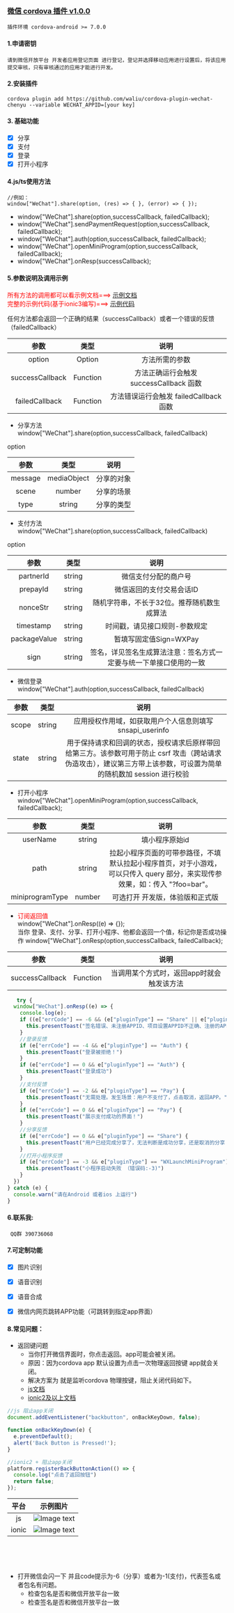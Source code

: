 ###  [微信 cordova 插件 v1.0.0](https://github.com/waliu/cordova-plugin-wechat-chenyu)

    插件环境 cordova-android >= 7.0.0

#### 1.申请密钥

    请到微信开放平台 开发者应用登记页面 进行登记，登记并选择移动应用进行设置后，将该应用提交审核，只有审核通过的应用才能进行开发。

#### 2.安装插件

    cordova plugin add https://github.com/waliu/cordova-plugin-wechat-chenyu --variable WECHAT_APPID=[your key]

#### 3. 基础功能

- [x] 分享
- [x] 支付
- [x] 登录
- [x] 打开小程序

#### 4.js/ts使用方法

    //例如：
    window["WeChat"].share(option, (res) => { }, (error) => { });

- window["WeChat"].share(option,successCallback, failedCallback);
- window["WeChat"].sendPaymentRequest(option,successCallback, failedCallback);
- window["WeChat"].auth(option,successCallback, failedCallback);
- window["WeChat"].openMiniProgram(option,successCallback, failedCallback);
- window["WeChat"].onResp(successCallback);

#### 5.参数说明及调用示例

<font color=red>所有方法的调用都可以看示例文档===></font>
[示例文档](example/doc/example.md)
<br>
<font color=red>完整的示例代码(基于ionic3编写)===></font>
[示例代码](example/code)

任何方法都会返回一个正确的结果（successCallback）或者一个错误的反馈（failedCallback）

| 参数 | 类型 | 说明 |
| :----:| :----: | :----: |
|option|Option|方法所需的参数|
|successCallback|Function|方法正确运行会触发 successCallback 函数|
|failedCallback|Function|方法错误运行会触发 failedCallback 函数|

* 分享方法<br>
  window["WeChat"].share(option,successCallback, failedCallback)

option

| 参数 | 类型 | 说明 |
| :----:| :----: | :----: |
|message|mediaObject|分享的对象|
|scene|number|分享的场景|
|type|string|分享的类型|

* 支付方法<br>
  window["WeChat"].share(option,successCallback, failedCallback)

option

| 参数 | 类型 | 说明 |
| :----:| :----: | :----: |
|partnerId|string|微信支付分配的商户号|
|prepayId|string|微信返回的支付交易会话ID|
|nonceStr|string|随机字符串，不长于32位。推荐随机数生成算法|
|timestamp|string|时间戳，请见接口规则-参数规定|
|packageValue|string|暂填写固定值Sign=WXPay|
|sign|string|签名，详见签名生成算法注意：签名方式一定要与统一下单接口使用的一致|

* 微信登录<br>
  window["WeChat"].auth(option,successCallback, failedCallback)

| 参数 | 类型 | 说明 |
| :----:| :----: | :----: |
|scope|string|应用授权作用域，如获取用户个人信息则填写 snsapi_userinfo|
|state|string|用于保持请求和回调的状态，授权请求后原样带回给第三方。该参数可用于防止 csrf 攻击（跨站请求伪造攻击），建议第三方带上该参数，可设置为简单的随机数加 session 进行校验|

* 打开小程序<br>
  window["WeChat"].openMiniProgram(option,successCallback, failedCallback);

| 参数 | 类型 | 说明 |
| :----:| :----: | :----: |
|userName|string|填小程序原始id|
|path|string|拉起小程序页面的可带参路径，不填默认拉起小程序首页，对于小游戏，可以只传入 query 部分，来实现传参效果，如：传入 "?foo=bar"。|
|miniprogramType|number|可选打开 开发版，体验版和正式版|

* <font color=red>订阅返回值</font><br>
  window["WeChat"].onResp((e) => {});<br>
  当你 登录、支付、分享、打开小程序、他都会返回一个值，标记你是否成功操作 window["WeChat"].onResp(option,successCallback, failedCallback);

| 参数 | 类型 | 说明 |
| :----:| :----: | :----: |
|successCallback|Function|当调用某个方式时，返回app时就会触发该方法|

```ts
   try {
  window["WeChat"].onResp((e) => {
    console.log(e);
    if ((e["errCode"] == -6 && (e["pluginType"] == "Share" || e["pluginType"] == "WXLaunchMiniProgram" || e["pluginType"] == "Auth")) || e["errCode"] == -1 && (e["pluginType"] == "Pay")) {
      this.presentToast("签名错误、未注册APPID、项目设置APPID不正确、注册的APPID与设置的不匹配、其他异常等")
    }
    //登录反馈
    if (e["errCode"] == -4 && e["pluginType"] == "Auth") {
      this.presentToast("登录被拒绝！")
    }
    if (e["errCode"] == 0 && e["pluginType"] == "Auth") {
      this.presentToast("登录成功")
    }
    //支付反馈
    if (e["errCode"] == -2 && e["pluginType"] == "Pay") {
      this.presentToast("无需处理。发生场景：用户不支付了，点击取消，返回APP。")
    }
    if (e["errCode"] == 0 && e["pluginType"] == "Pay") {
      this.presentToast("展示支付成功的界面！")
    }
    //分享反馈
    if (e["errCode"] == 0 && e["pluginType"] == "Share") {
      this.presentToast("用户已经完成分享了，无法判断是成功分享，还是取消的分享！")
    }
    //打开小程序反馈
    if (e["errCode"] == -3 && e["pluginType"] == "WXLaunchMiniProgram") {
      this.presentToast("小程序启动失败 （错误码:-3)")
    }
  })
} catch (e) {
  console.warn("请在Android 或者ios 上运行")
}
```

#### 6.联系我:

     QQ群 390736068

#### 7.可定制功能

- [x] 图片识别
- [x] 语音识别
- [x] 语音合成
- [x] 微信内网页跳转APP功能（可跳转到指定app界面）


#### 8.常见问题：
* 返回键问题
  - 当你打开微信界面时，你点击返回。app可能会被关闭。
  - 原因：因为cordova app 默认设置为点击一次物理返回按键 app就会关闭。
  - 解决方案为 就是监听cordova 物理按键，阻止关闭代码如下。
  - [js文档](https://www.w3cschool.cn/cordova/cordova_back_button.html)
  - [ionic2及以上文档](https://ionicframework.com/docs/angular/platform)

```js
//js 阻止app关闭
document.addEventListener("backbutton", onBackKeyDown, false);

function onBackKeyDown(e) {
  e.preventDefault();
  alert('Back Button is Pressed!');
}


```
```ts
//ionic2 + 阻止app关闭
platform.registerBackButtonAction(() => {
  console.log("点击了返回按钮")
  return false;
});
```

| 平台 | 示例图片 |  
| :----:| :----: | 
|js |![Image text](example/img/examplp_img1.jpg)|
|ionic |![Image text](example/img/examplp_img2.jpg)|

<br>

<br>

<br>

* 打开微信会闪一下 并且code提示为-6（分享）或者为-1(支付)，代表签名或者包名有问题。
  - 检查包名是否和微信开放平台一致
  - 检查签名是否和微信开放平台一致






